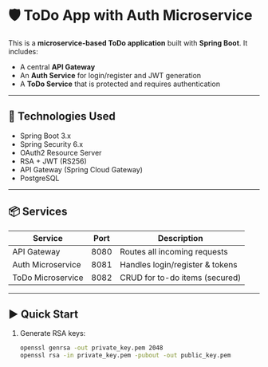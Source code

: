 # 🛡️ ToDo App with Auth Microservice

This is a **microservice-based ToDo application** built with **Spring Boot**. It includes:

- A central **API Gateway**
- An **Auth Service** for login/register and JWT generation
- A **ToDo Service** that is protected and requires authentication

---

## 🧱 Technologies Used

- Spring Boot 3.x
- Spring Security 6.x
- OAuth2 Resource Server
- RSA + JWT (RS256)
- API Gateway (Spring Cloud Gateway)
- PostgreSQL

---

## 📦 Services

| Service           | Port  | Description                     |
|-------------------|-------|---------------------------------|
| API Gateway       | 8080  | Routes all incoming requests    |
| Auth Microservice | 8081  | Handles login/register & tokens |
| ToDo Microservice | 8082  | CRUD for to-do items (secured)  |

---

## ▶️ Quick Start

1. Generate RSA keys:
   ```bash
   openssl genrsa -out private_key.pem 2048
   openssl rsa -in private_key.pem -pubout -out public_key.pem
